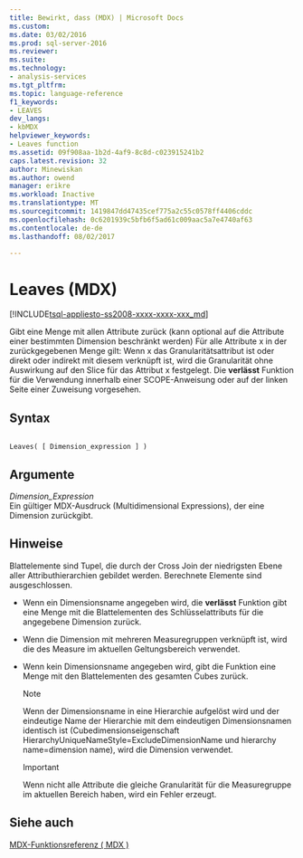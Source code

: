 ```yaml
---
title: Bewirkt, dass (MDX) | Microsoft Docs
ms.custom: 
ms.date: 03/02/2016
ms.prod: sql-server-2016
ms.reviewer: 
ms.suite: 
ms.technology:
- analysis-services
ms.tgt_pltfrm: 
ms.topic: language-reference
f1_keywords:
- LEAVES
dev_langs:
- kbMDX
helpviewer_keywords:
- Leaves function
ms.assetid: 09f908aa-1b2d-4af9-8c8d-c023915241b2
caps.latest.revision: 32
author: Minewiskan
ms.author: owend
manager: erikre
ms.workload: Inactive
ms.translationtype: MT
ms.sourcegitcommit: 1419847dd47435cef775a2c55c0578ff4406cddc
ms.openlocfilehash: 0c6201939c5bfb6f5ad61c009aac5a7e4740af63
ms.contentlocale: de-de
ms.lasthandoff: 08/02/2017

---
```

# <a name="leaves-mdx"></a>Leaves (MDX)
[!INCLUDE[tsql-appliesto-ss2008-xxxx-xxxx-xxx_md](../includes/tsql-appliesto-ss2008-xxxx-xxxx-xxx-md.md)]

  Gibt eine Menge mit allen Attribute zurück (kann optional auf die Attribute einer bestimmten Dimension beschränkt werden) Für alle Attribute x in der zurückgegebenen Menge gilt: Wenn x das Granularitätsattribut ist oder direkt oder indirekt mit diesem verknüpft ist, wird die Granularität ohne Auswirkung auf den Slice für das Attribut x festgelegt. Die **verlässt** Funktion für die Verwendung innerhalb einer SCOPE-Anweisung oder auf der linken Seite einer Zuweisung vorgesehen.  
  
## <a name="syntax"></a>Syntax  
  
```  
  
Leaves( [ Dimension_expression ] )  
```  
  
## <a name="arguments"></a>Argumente  
 *Dimension_Expression*  
 Ein gültiger MDX-Ausdruck (Multidimensional Expressions), der eine Dimension zurückgibt.  
  
## <a name="remarks"></a>Hinweise  
 Blattelemente sind Tupel, die durch der Cross Join der niedrigsten Ebene aller Attributhierarchien gebildet werden. Berechnete Elemente sind ausgeschlossen.  
  
-   Wenn ein Dimensionsname angegeben wird, die **verlässt** Funktion gibt eine Menge mit die Blattelementen des Schlüsselattributs für die angegebene Dimension zurück.  
  
-   Wenn die Dimension mit mehreren Measuregruppen verknüpft ist, wird die des Measure im aktuellen Geltungsbereich verwendet.  
  
-   Wenn kein Dimensionsname angegeben wird, gibt die Funktion eine Menge mit den Blattelementen des gesamten Cubes zurück.  
  
    > [!NOTE]  
    >  Wenn der Dimensionsname in eine Hierarchie aufgelöst wird und der eindeutige Name der Hierarchie mit dem eindeutigen Dimensionsnamen identisch ist (Cubedimensionseigenschaft HierarchyUniqueNameStyle=ExcludeDimensionName und hierarchy name=dimension name), wird die Dimension verwendet.  
  
    > [!IMPORTANT]  
    >  Wenn nicht alle Attribute die gleiche Granularität für die Measuregruppe im aktuellen Bereich haben, wird ein Fehler erzeugt.  
  
## <a name="see-also"></a>Siehe auch  
 [MDX-Funktionsreferenz &#40; MDX &#41;](../mdx/mdx-function-reference-mdx.md)  
  
  

